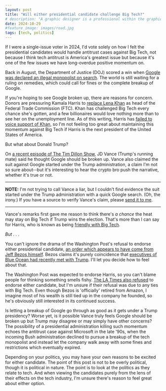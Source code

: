 ```yaml
---
layout: post
title: "Will either presidential candidate challenge Big Tech?"
# description: "A graphic designer is a professional within the graphic design and graphic arts industry."
date: 2024-10-29
#feature_image: images/road.jpg
tags: [tech, politics]
---
```


If I were a single-issue voter in 2024, I'd vote solely on how I felt the presidential candidates would handle antitrust cases against Big Tech, not because I think tech antitrust is America's greatest issue but because it's one of the few issues we have long-overdue positive momentum on. <!--more-->

Back in August, the Department of Justice (DOJ) scored a win when [Google was declared an illegal monopolist on search](https://www.reuters.com/legal/us-judge-rules-google-broke-antitrust-law-search-case-2024-08-05/). The world is still waiting for a ruling on remedies, which could call for fines or the complete breakup of Google.

If you're hoping to see Google broken up, there are reasons for concern. Donors are pressuring Kamala Harris to [replace Lena Khan](https://www.reuters.com/world/us/two-billionaire-harris-donors-hope-she-will-fire-ftc-chair-lina-khan-2024-07-26/) as head of the Federal Trade Commission (FTC). Khan has challenged Big Tech every chance she's gotten, and a few billionaires would love nothing more than to see her on the unemployment line. As of this writing, Harris has [failed to voice support of Khan](https://www.politico.com/news/2024/10/24/kamala-harris-lina-khan-00185345), so I'm not feeling too great about maintaining this momentum against Big Tech if Harris is the next president of the United States of America.

But what about Donald Trump?

On [a recent episode of The Tim Dillon Show](https://podcasts.apple.com/us/podcast/414-sen-jd-vance/id1135137367?i=1000674560137), JD Vance (Trump's running mate) said he thought Google should be broken up. Vance also claimed the suit against Google started under the Trump administration, a claim I'm not so sure about--but it's interesting to hear the crypto bro push the narrative, whether it's true or not. 

---

**NOTE:** I'm not trying to call Vance a liar, but I couldn't find evidence the suit started under the Trump administration with a quick Google search. (Oh, the irony.) If you have a source to verify Vance's claim, please [send it to me](mailto:vancewasright@jakelacaze.com).

---

Vance's remarks first gave me reason to think there's *a chance* the heat may stay on Big Tech if Trump wins the election. That's more than I can say for Harris, who is known as being [friendly with Big Tech](https://www.theguardian.com/us-news/article/2024/aug/14/kamala-harris-silicon-valley-ties).

*But . . .*

You can't ignore the drama of the Washington Post's refusal to endorse either presidential candidate, [an order which appears to have come from Jeff Bezos himself](https://www.cnn.com/2024/10/26/media/washington-post-jeff-bezos-endorsement-turmoil/index.html). Bezos claims it's purely coincidence that [executives of Blue Ocean had recently met with Trump](https://www.yahoo.com/tech/jeff-bezos-says-didnt-know-135413377.html). I'll let you decide how to feel about that.

The Washington Post was expected to endorse Harris, so you can't blame people for thinking something smells fishy. [The LA Times also refused](https://www.latimes.com/business/story/2024-10-25/latimes-no-presidential-endorsement-decison-resignations) to endorse either candidate, but I'm unsure if their refusal was due to any ties with Big Tech. Even though Bezos is 'officially' retired from Amazon, I imagine most of his wealth is still tied up in the company he founded, so he's obviously still interested in its continued success. 

Is letting a breakup of Google go through as good as it gets under a Trump presidency? Worse yet, is it possible Vance truly feels Google should be broken up but Trump may disagree or may simply have other concerns? The possibility of a presidential administration killing such momentum echoes the antitrust case against Microsoft in the late '90s, when the incoming Bush administration declined to pursue a breakup of the tech monopolist and instead let the company walk away with some fines and restrictions which eventually expired.

Depending on your politics, you may have your own reasons to be excited for either candidate. The point of this post is not to be overly political, though it is political in nature. The point is to look at the politics as they relate to tech. And when viewing the candidates purely from the lens of their effects on the tech industry, I'm unsure there's reason to feel great about either option.
